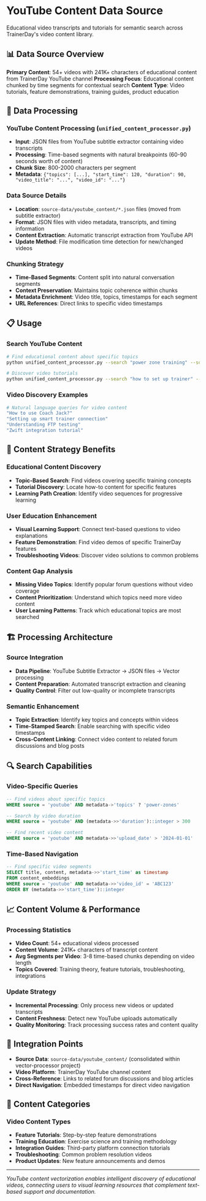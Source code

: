 # YouTube Content Data Source

Educational video transcripts and tutorials for semantic search across TrainerDay's video content library.

## 📊 Data Source Overview

**Primary Content**: 54+ videos with 241K+ characters of educational content from TrainerDay YouTube channel
**Processing Focus**: Educational content chunked by time segments for contextual search
**Content Type**: Video tutorials, feature demonstrations, training guides, product education

## 🚀 Data Processing

### **YouTube Content Processing** (`unified_content_processor.py`)
- **Input**: JSON files from YouTube subtitle extractor containing video transcripts
- **Processing**: Time-based segments with natural breakpoints (60-90 seconds worth of content)
- **Chunk Size**: 800-2000 characters per segment
- **Metadata**: `{"topics": [...], "start_time": 120, "duration": 90, "video_title": "...", "video_id": "..."}`

### **Data Source Details**
- **Location**: `source-data/youtube_content/*.json` files (moved from subtitle extractor)
- **Format**: JSON files with video metadata, transcripts, and timing information
- **Content Extraction**: Automatic transcript extraction from YouTube API
- **Update Method**: File modification time detection for new/changed videos

### **Chunking Strategy**
- **Time-Based Segments**: Content split into natural conversation segments
- **Context Preservation**: Maintains topic coherence within chunks
- **Metadata Enrichment**: Video title, topics, timestamps for each segment
- **URL References**: Direct links to specific video timestamps

## 📋 Usage

### **Search YouTube Content**
```bash
# Find educational content about specific topics
python unified_content_processor.py --search "power zone training" --source-filter youtube

# Discover video tutorials
python unified_content_processor.py --search "how to set up trainer" --source-filter youtube
```

### **Video Discovery Examples**
```bash
# Natural language queries for video content
"How to use Coach Jack?"
"Setting up smart trainer connection"
"Understanding FTP testing"
"Zwift integration tutorial"
```

## 🎯 Content Strategy Benefits

### **Educational Content Discovery**
- **Topic-Based Search**: Find videos covering specific training concepts
- **Tutorial Discovery**: Locate how-to content for specific features
- **Learning Path Creation**: Identify video sequences for progressive learning

### **User Education Enhancement**
- **Visual Learning Support**: Connect text-based questions to video explanations
- **Feature Demonstration**: Find video demos of specific TrainerDay features
- **Troubleshooting Videos**: Discover video solutions to common problems

### **Content Gap Analysis**
- **Missing Video Topics**: Identify popular forum questions without video coverage
- **Content Prioritization**: Understand which topics need more video content
- **User Learning Patterns**: Track which educational topics are most searched

## 🏗️ Processing Architecture

### **Source Integration**
- **Data Pipeline**: YouTube Subtitle Extractor → JSON files → Vector processing
- **Content Preparation**: Automated transcript extraction and cleaning
- **Quality Control**: Filter out low-quality or incomplete transcripts

### **Semantic Enhancement**
- **Topic Extraction**: Identify key topics and concepts within videos
- **Time-Stamped Search**: Enable searching with specific video timestamps
- **Cross-Content Linking**: Connect video content to related forum discussions and blog posts

## 🔍 Search Capabilities

### **Video-Specific Queries**
```sql
-- Find videos about specific topics
WHERE source = 'youtube' AND metadata->'topics' ? 'power-zones'

-- Search by video duration
WHERE source = 'youtube' AND (metadata->>'duration')::integer > 300

-- Find recent video content
WHERE source = 'youtube' AND metadata->>'upload_date' > '2024-01-01'
```

### **Time-Based Navigation**
```sql
-- Find specific video segments
SELECT title, content, metadata->>'start_time' as timestamp
FROM content_embeddings
WHERE source = 'youtube' AND metadata->>'video_id' = 'ABC123'
ORDER BY (metadata->>'start_time')::integer
```

## 📈 Content Volume & Performance

### **Processing Statistics**
- **Video Count**: 54+ educational videos processed
- **Content Volume**: 241K+ characters of transcript content
- **Avg Segments per Video**: 3-8 time-based chunks depending on video length
- **Topics Covered**: Training theory, feature tutorials, troubleshooting, integrations

### **Update Strategy**
- **Incremental Processing**: Only process new videos or updated transcripts
- **Content Freshness**: Detect new YouTube uploads automatically
- **Quality Monitoring**: Track processing success rates and content quality

## 🔗 Integration Points

- **Source Data**: `source-data/youtube_content/` (consolidated within vector-processor project)
- **Video Platform**: TrainerDay YouTube channel content
- **Cross-Reference**: Links to related forum discussions and blog articles
- **Direct Navigation**: Embedded timestamps for direct video navigation

## 🎥 Content Categories

### **Video Content Types**
- **Feature Tutorials**: Step-by-step feature demonstrations
- **Training Education**: Exercise science and training methodology
- **Integration Guides**: Third-party platform connection tutorials
- **Troubleshooting**: Common problem resolution videos
- **Product Updates**: New feature announcements and demos

---

*YouTube content vectorization enables intelligent discovery of educational videos, connecting users to visual learning resources that complement text-based support and documentation.*